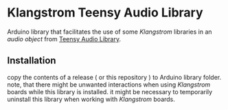 # Klangstrom Teensy Audio Library

Arduino library that facilitates the use of some *Klangstrom* libraries in an *audio object* from [Teensy Audio Library](https://www.pjrc.com/teensy/td_libs_Audio.html).

## Installation

copy the contents of a release ( or this repository ) to Arduino library folder. note, that there might be unwanted interactions when using *Klangstrom* boards while this library is installed. it might be necessary to temporarily uninstall this library when working with *Klangstrom* boards.
